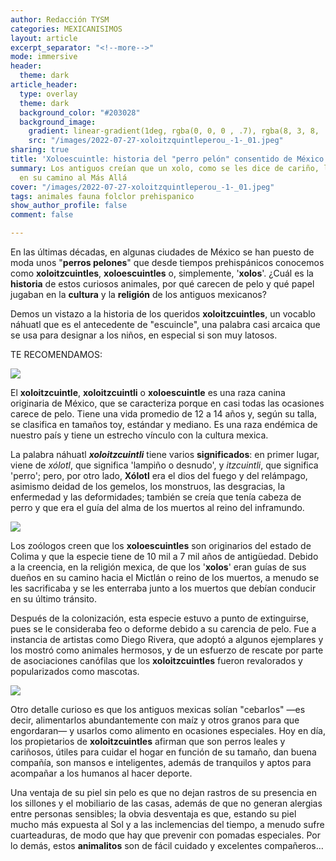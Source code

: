 ```yaml
---
author: Redacción TYSM
categories: MEXICANISIMOS
layout: article
excerpt_separator: "<!--more-->"
mode: immersive
header:
  theme: dark
article_header:
  type: overlay
  theme: dark
  background_color: "#203028"
  background_image:
    gradient: linear-gradient(1deg, rgba(0, 0, 0 , .7), rgba(8, 3, 8, .9))
    src: "/images/2022-07-27-xoloitzquintleperou_-1-_01.jpeg"
sharing: true
title: 'Xoloescuintle: historia del "perro pelón" consentido de México'
summary: Los antiguos creían que un xolo, como se les dice de cariño, los acompañaría
  en su camino al Más Allá
cover: "/images/2022-07-27-xoloitzquintleperou_-1-_01.jpeg"
tags: animales fauna folclor prehispanico
show_author_profile: false
comment: false

---
```

En las últimas décadas, en algunas ciudades de México se han puesto de moda unos "**perros pelones**" que desde tiempos prehispánicos conocemos como **xoloitzcuintles**, **xoloescuintles** o, simplemente, '**xolos**'. ¿Cuál es la **historia** de estos curiosos animales, por qué carecen de pelo y qué papel jugaban en la **cultura** y la **religión** de los antiguos mexicanos?

Demos un vistazo a la historia de los queridos **xoloitzcuintles**, un vocablo náhuatl que es el antecedente de "escuincle", una palabra casi arcaica que se usa para designar a los niños, en especial si son muy latosos.

TE RECOMENDAMOS:

![](https://upload.wikimedia.org/wikipedia/commons/thumb/8/85/XoloLarge1.jpg/914px-XoloLarge1.jpg)

El **xoloitzcuintle**, **xoloitzcuintli** o **xoloescuintle** es una raza canina originaria de México, que se caracteriza porque en casi todas las ocasiones carece de pelo. Tiene una vida promedio de 12 a 14 años y, según su talla, se clasifica en tamaños toy, estándar y mediano. Es una raza endémica de nuestro país y tiene un estrecho vínculo con la cultura mexica.

La palabra náhuatl **_xoloitzcuintli_** tiene varios **significados**: en primer lugar, viene de _xólotl_, que significa 'lampiño o desnudo', y _itzcuintli_, que significa 'perro'; pero, por otro lado, **Xólotl** era el dios del fuego y del relámpago, asimismo deidad de los gemelos, los monstruos, las desgracias, la enfermedad y las deformidades; también se creía que tenía cabeza de perro y que era el guía del alma de los muertos al reino del inframundo.

![](https://upload.wikimedia.org/wikipedia/commons/thumb/e/e7/Xolotl_muz.jpg/1023px-Xolotl_muz.jpg)

Los zoólogos creen que los **xoloescuintles** son originarios del estado de Colima y que la especie tiene de 10 mil a 7 mil años de antigüedad. Debido a la creencia, en la religión mexica, de que los '**xolos**' eran guías de sus dueños en su camino hacia el Mictlán o reino de los muertos, a menudo se les sacrificaba y se les enterraba junto a los muertos que debían conducir en su último tránsito.

Después de la colonización, esta especie estuvo a punto de extinguirse, pues se le consideraba feo o deforme debido a su carencia de pelo. Fue a instancia de artistas como Diego Rivera, que adoptó a algunos ejemplares y los mostró como animales hermosos, y de un esfuerzo de rescate por parte de asociaciones canófilas que los **xoloitzcuintles** fueron revalorados y popularizados como mascotas.

![](https://upload.wikimedia.org/wikipedia/commons/thumb/5/54/Diego_Rivera_with_a_xoloitzcuintle_dog_in_the_Blue_House%2C_Coyoacan_-_Google_Art_Project.jpg/829px-Diego_Rivera_with_a_xoloitzcuintle_dog_in_the_Blue_House%2C_Coyoacan_-_Google_Art_Project.jpg)

Otro detalle curioso es que los antiguos mexicas solían "cebarlos" —es decir, alimentarlos abundantemente con maíz y otros granos para que engordaran— y usarlos como alimento en ocasiones especiales. Hoy en día, los propietarios de **xoloitzcuintles** afirman que son perros leales y cariñosos, útiles para cuidar el hogar en función de su tamaño, dan buena compañía, son mansos e inteligentes, además de tranquilos y aptos para acompañar a los humanos al hacer deporte.

Una ventaja de su piel sin pelo es que no dejan rastros de su presencia en los sillones y el mobiliario de las casas, además de que no generan alergias entre personas sensibles; la obvia desventaja es que, estando su piel mucho más expuesta al Sol y a las inclemencias del tiempo, a menudo sufre cuarteaduras, de modo que hay que prevenir con pomadas especiales. Por lo demás, estos **animalitos** son de fácil cuidado y excelentes compañeros…